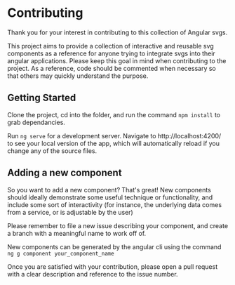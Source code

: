 # Contributing

Thank you for your interest in contributing to this collection of Angular svgs. 

This project aims to provide a collection of interactive and reusable svg components as a reference for anyone trying to integrate svgs into their angular applications. Please keep this goal in mind when contributing to the project. As a reference, code should be commented when necessary so that others may quickly understand the purpose.

## Getting Started

Clone the project, cd into the folder, and run the command `npm install` to grab dependancies.

Run `ng serve` for a development server. Navigate to http://localhost:4200/ to see your local version of the app, which will automatically reload if you change any of the source files.

## Adding a new component

So you want to add a new component? That's great! New components should ideally demonstrate some useful technique or functionality, and include some sort of interactivity (for instance, the underlying data comes from a service, or is adjustable by the user)

Please remember to file a new issue describing your component, and create a branch with a meaningful name to work off of.

New components can be generated by the angular cli using the command `ng g component your_component_name`

Once you are satisfied with your contribution, please open a pull request with a clear description and reference to the issue number.

